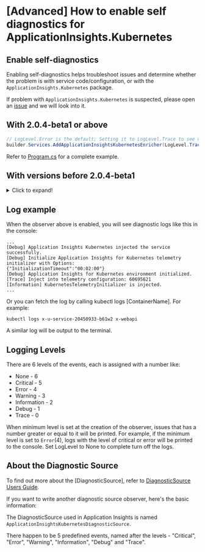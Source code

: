# [Advanced] How to enable self diagnostics for ApplicationInsights.Kubernetes

## Enable self-diagnostics

Enabling self-diagnostics helps troubleshoot issues and determine whether the problem is with service code/configuration, or with the `ApplicationInsights.Kubernetes` package.

If problem with `ApplicationInsights.Kubernetes` is suspected, please open an [issue](https://github.com/microsoft/ApplicationInsights-Kubernetes/issues) and we will look into it.

## With 2.0.4-beta1 or above

```csharp
// LogLevel.Error is the default; Setting it to LogLevel.Trace to see detailed logs.
builder.Services.AddApplicationInsightsKubernetesEnricher(LogLevel.Trace);
```

Refer to [Program.cs](https://github.com/microsoft/ApplicationInsights-Kubernetes/blob/c8a906080f368570078d873b61f58dd742277916/dev/F5WebApi/Program.cs#L10) for a complete example.


## With versions before 2.0.4-beta1

<details>
<summary>Click to expand!</summary>

```csharp
using Microsoft.ApplicationInsights.Kubernetes.Debugging;
...
var observer = new ApplicationInsightsKubernetesDiagnosticObserver(DiagnosticLogLevel.Trace);
ApplicationInsightsKubernetesDiagnosticSource.Instance.Observable.SubscribeWithAdapter(observer);
```

Refer to [Startup.cs](https://github.com/microsoft/ApplicationInsights-Kubernetes/blob/36e31d39e4ef867fadbb3a4191f82565af3cb5b0/dev/F5WebApi/Startup.cs#L26) for a complete example.
</details>

## Log example

When the observer above is enabled, you will see diagnostic logs like this in the console:

```shell
...
[Debug] Application Insights Kubernetes injected the service successfully.
[Debug] Initialize Application Insights for Kubernetes telemetry initializer with Options:
{"InitializationTimeout":"00:02:00"}
[Debug] Application Insights for Kubernetes environment initialized.
[Trace] Inject into telemetry configuration: 60695621
[Information] KubernetesTelemetryInitializer is injected.
...
```

Or you can fetch the log by calling kubectl logs <PodName> [ContainerName]. For example:

```shell
kubectl logs x-u-service-20450933-b61w2 x-webapi
```

A similar log will be output to the terminal.

## Logging Levels

There are 6 levels of the events, each is assigned with a number like:

* None - 6
* Critical - 5
* Error - 4
* Warning - 3
* Information - 2
* Debug - 1
* Trace - 0

When minimum level is set at the creation of the observer, issues that has a number greater or equal to it will be printed. For example, if the minimum level is set to `Error`(4), logs with the level of critical or error will be printed to the console.
Set LogLevel to None to complete turn off the logs.

## About the Diagnostic Source

To find out more about the [DiagnosticSource], refer to [DiagnosticSource Users Guide](https://github.com/dotnet/corefx/blob/master/src/System.Diagnostics.DiagnosticSource/src/DiagnosticSourceUsersGuide.md#diagnosticsource-users-guide).

If you want to write another diagnostic source observer, here's the basic information:

The DiagnosticSource used in Application Insights is named `ApplicationInsightsKubernetesDiagnosticSource`.

There happen to be 5 predefined events, named after the levels - "Critical", "Error", "Warning", "Information", "Debug" and "Trace".
